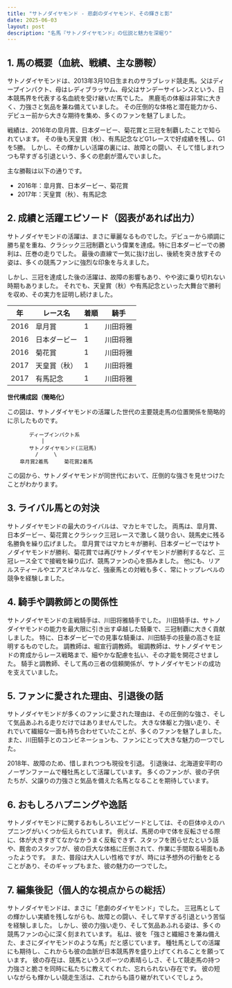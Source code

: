 ```yaml
---
title: "サトノダイヤモンド - 悲劇のダイヤモンド、その輝きと影"
date: 2025-06-03
layout: post
description: "名馬『サトノダイヤモンド』の伝説と魅力を深堀り"
---
```


## 1. 馬の概要（血統、戦績、主な勝鞍）

サトノダイヤモンドは、2013年3月10日生まれのサラブレッド競走馬。父はディープインパクト、母はレディブラッサム、母父はサンデーサイレンスという、日本競馬界を代表する名血統を受け継いだ馬でした。  黒鹿毛の体躯は非常に大きく、力強さと気品を兼ね備えていました。  その圧倒的な体格と潜在能力から、デビュー前から大きな期待を集め、多くのファンを魅了しました。

戦績は、2016年の皐月賞、日本ダービー、菊花賞と三冠を制覇したことで知られています。  その後も天皇賞（秋）、有馬記念などG1レースで好成績を残し、G1を5勝。  しかし、その輝かしい活躍の裏には、故障との闘い、そして惜しまれつつも早すぎる引退という、多くの悲劇が潜んでいました。

主な勝鞍は以下の通りです。

* 2016年：皐月賞、日本ダービー、菊花賞
* 2017年：天皇賞（秋）、有馬記念


## 2. 成績と活躍エピソード（図表があれば出力）

サトノダイヤモンドの活躍は、まさに華麗なるものでした。デビューから順調に勝ち星を重ね、クラシック三冠制覇という偉業を達成。特に日本ダービーでの勝利は、圧巻の走りでした。  最後の直線で一気に抜け出し、後続を突き放すその姿は、多くの競馬ファンに強烈な印象を与えました。

しかし、三冠を達成した後の活躍は、故障の影響もあり、やや波に乗り切れない時期もありました。  それでも、天皇賞（秋）や有馬記念といった大舞台で勝利を収め、その実力を証明し続けました。

| 年 | レース名             | 着順 | 騎手     |
|----|----------------------|-------|-----------|
| 2016 | 皐月賞               | 1     | 川田将雅   |
| 2016 | 日本ダービー           | 1     | 川田将雅   |
| 2016 | 菊花賞               | 1     | 川田将雅   |
| 2017 | 天皇賞（秋）           | 1     | 川田将雅   |
| 2017 | 有馬記念             | 1     | 川田将雅   |


**世代構成図（簡略化）**

この図は、サトノダイヤモンドの活躍した世代の主要競走馬の位置関係を簡略的に示したものです。

```
       ディープインパクト系
           |
       サトノダイヤモンド(三冠馬)
         /     \
    皐月賞2着馬     菊花賞2着馬
```

この図から、サトノダイヤモンドが同世代において、圧倒的な強さを見せつけたことがわかります。


## 3. ライバル馬との対決

サトノダイヤモンドの最大のライバルは、マカヒキでした。  両馬は、皐月賞、日本ダービー、菊花賞とクラシック三冠レースで激しく競り合い、競馬史に残る名勝負を繰り広げました。  皐月賞ではマカヒキが勝利、日本ダービーではサトノダイヤモンドが勝利、菊花賞では再びサトノダイヤモンドが勝利するなど、三冠レース全てで接戦を繰り広げ、競馬ファンの心を掴みました。  他にも、リアルスティールやエアスピネルなど、強豪馬との対戦も多く、常にトップレベルの競争を経験しました。


## 4. 騎手や調教師との関係性

サトノダイヤモンドの主戦騎手は、川田将雅騎手でした。  川田騎手は、サトノダイヤモンドの能力を最大限に引き出す卓越した騎乗で、三冠制覇に大きく貢献しました。  特に、日本ダービーでの見事な騎乗は、川田騎手の技量の高さを証明するものでした。  調教師は、堀宣行調教師。  堀調教師は、サトノダイヤモンドの育成からレース戦略まで、細やかな配慮を払い、その才能を開花させました。  騎手と調教師、そして馬の三者の信頼関係が、サトノダイヤモンドの成功を支えていました。


## 5. ファンに愛された理由、引退後の話

サトノダイヤモンドが多くのファンに愛された理由は、その圧倒的な強さ、そして気品あふれる走りだけではありませんでした。  大きな体躯と力強い走り、それでいて繊細な一面も持ち合わせていたことが、多くのファンを魅了しました。  また、川田騎手とのコンビネーションも、ファンにとって大きな魅力の一つでした。

2018年、故障のため、惜しまれつつも現役を引退。  引退後は、北海道安平町のノーザンファームで種牡馬として活躍しています。  多くのファンが、彼の子供たちが、父譲りの力強さと気品を備えた名馬となることを期待しています。


## 6. おもしろハプニングや逸話

サトノダイヤモンドに関するおもしろいエピソードとしては、その巨体ゆえのハプニングがいくつか伝えられています。  例えば、馬房の中で体を反転させる際に、体が大きすぎてなかなかうまく反転できず、スタッフを困らせたという話や、厩舎のスタッフが、彼の巨大な体格に圧倒されて、作業に手間取る場面もあったようです。  また、普段は大人しい性格ですが、時には予想外の行動をとることがあり、そのギャップもまた、彼の魅力の一つでした。


## 7. 編集後記（個人的な視点からの総括）

サトノダイヤモンドは、まさに「悲劇のダイヤモンド」でした。  三冠馬としての輝かしい実績を残しながらも、故障との闘い、そして早すぎる引退という苦悩を経験しました。  しかし、彼の力強い走り、そして気品あふれる姿は、多くの競馬ファンの心に深く刻まれています。  私は、彼を「強さと繊細さを兼ね備えた、まさにダイヤモンドのような馬」だと感じています。  種牡馬としての活躍にも期待し、これからも彼の血脈が日本競馬界を盛り上げてくれることを願っています。  彼の存在は、競馬というスポーツの素晴らしさ、そして競走馬の持つ力強さと脆さを同時に私たちに教えてくれた、忘れられない存在です。  彼の短いながらも輝かしい競走生活は、これからも語り継がれていくでしょう。

